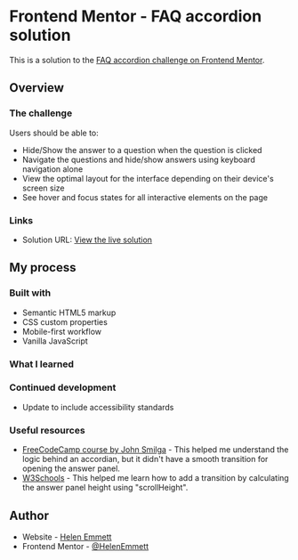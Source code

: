 # Frontend Mentor - FAQ accordion solution

This is a solution to the [FAQ accordion challenge on Frontend Mentor](https://www.frontendmentor.io/challenges/faq-accordion-wyfFdeBwBz). 

## Overview

### The challenge

Users should be able to:

- Hide/Show the answer to a question when the question is clicked
- Navigate the questions and hide/show answers using keyboard navigation alone
- View the optimal layout for the interface depending on their device's screen size
- See hover and focus states for all interactive elements on the page

### Links

- Solution URL: [View the live solution](https://helenemmett.github.io/fem-faq-accordion/)

## My process

### Built with

- Semantic HTML5 markup
- CSS custom properties
- Mobile-first workflow
- Vanilla JavaScript


### What I learned


### Continued development

- Update to include accessibility standards

### Useful resources

- [FreeCodeCamp course by John Smilga](https://www.youtube.com/watch?v=3PHXvlpOkf4&t=421s) - This helped me understand the logic behind an accordian, but it didn't have a smooth transition for opening the answer panel.
- [W3Schools](https://www.w3schools.com/howto/howto_js_accordion.asp) - This helped me learn how to add a transition by calculating the answer panel height using "scrollHeight".

## Author

- Website - [Helen Emmett](https://helenemmett.co.nz/)
- Frontend Mentor - [@HelenEmmett](https://www.frontendmentor.io/profile/HelenEmmett)


